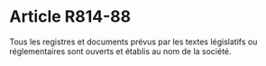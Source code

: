 # Article R814-88

Tous les registres et documents prévus par les textes législatifs ou réglementaires sont ouverts et établis au nom de la société.